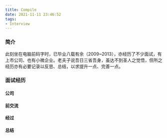 ```yaml
---
title: Compile
date: 2021-11-11 23:46:52
tags:
- Interview
---
```


### 简介

此刻坐在电脑前码字时，已毕业八载有余（2009~2013），亦经历了不少面试，有上市公司、也有小微企业。老夫子说吾日三省吾身，虽达不到圣人之觉悟，但所之经历亦有必要记录以反思、总结，以求提升一点、完善一点。

### 面试经历



#### 公司

#### 前交流

#### 经过

#### 总结











